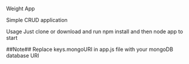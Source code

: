 Weight App

Simple CRUD application

Usage
Just clone or download and run npm install and then node app to start

##Note##
Replace keys.mongoURI in app.js file with your mongoDB database URI
